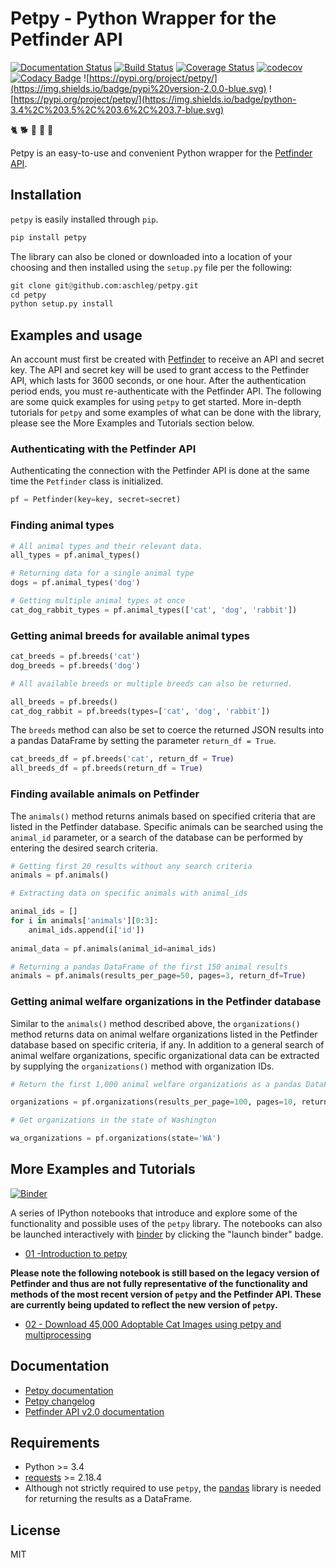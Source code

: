 # Petpy - Python Wrapper for the Petfinder API

[![Documentation Status](https://readthedocs.org/projects/petpy/badge/?version=latest)](http://petpy.readthedocs.io/en/latest/?badge=latest)
[![Build Status](https://travis-ci.org/aschleg/petpy.svg?branch=master)](https://travis-ci.org/aschleg/petpy)
[![Coverage Status](https://coveralls.io/repos/github/aschleg/petpy/badge.svg?branch=master)](https://coveralls.io/github/aschleg/petpy?branch=master)
[![codecov](https://codecov.io/gh/aschleg/petpy/branch/master/graph/badge.svg)](https://codecov.io/gh/aschleg/petpy)
[![Codacy Badge](https://api.codacy.com/project/badge/Grade/ac2a4c228a9e425ba11af69f7a5c9e51)](https://www.codacy.com/app/aschleg/petpy?utm_source=github.com&amp;utm_medium=referral&amp;utm_content=aschleg/petpy&amp;utm_campaign=Badge_Grade)
![https://pypi.org/project/petpy/](https://img.shields.io/badge/pypi%20version-2.0.0-blue.svg)
![https://pypi.org/project/petpy/](https://img.shields.io/badge/python-3.4%2C%203.5%2C%203.6%2C%203.7-blue.svg)

:cat2: :dog2: :rooster: :rabbit2: :racehorse:

Petpy is an easy-to-use and convenient Python wrapper for the [Petfinder API](https://www.petfinder.com/developers/v2/docs/).

## Installation

`petpy` is easily installed through `pip`.

~~~ python
pip install petpy
~~~

The library can also be cloned or downloaded into a location of your choosing and then installed using the `setup.py` 
file per the following:

~~~ python
git clone git@github.com:aschleg/petpy.git
cd petpy
python setup.py install
~~~

## Examples and usage

An account must first be created with [Petfinder](https://www.petfinder.com/developers/) to receive an API and secret 
key. The API and secret key will be used to grant access to the Petfinder API, which lasts for 3600 seconds, or one 
hour. After the authentication period ends, you must re-authenticate with the Petfinder API. The following are some 
quick examples for using `petpy` to get started. More in-depth tutorials for `petpy` and some examples of what 
can be done with the library, please see the More Examples and Tutorials section below.

### Authenticating with the Petfinder API

Authenticating the connection with the Petfinder API is done at the same time the `Petfinder` class is initialized.

~~~ python
pf = Petfinder(key=key, secret=secret)
~~~

### Finding animal types

~~~ python
# All animal types and their relevant data.
all_types = pf.animal_types()

# Returning data for a single animal type
dogs = pf.animal_types('dog')

# Getting multiple animal types at once
cat_dog_rabbit_types = pf.animal_types(['cat', 'dog', 'rabbit'])
~~~

### Getting animal breeds for available animal types

~~~ python
cat_breeds = pf.breeds('cat')
dog_breeds = pf.breeds('dog')

# All available breeds or multiple breeds can also be returned.

all_breeds = pf.breeds()
cat_dog_rabbit = pf.breeds(types=['cat', 'dog', 'rabbit'])
~~~ 

The `breeds` method can also be set to coerce the returned JSON results into a pandas DataFrame by setting 
the parameter `return_df = True`.

~~~ python
cat_breeds_df = pf.breeds('cat', return_df = True)
all_breeds_df = pf.breeds(return_df = True)
~~~

### Finding available animals on Petfinder

The `animals()` method returns animals based on specified criteria that are listed in the Petfinder database. Specific 
animals can be searched using the `animal_id` parameter, or a search of the database can be performed by entering 
the desired search criteria.

~~~ python
# Getting first 20 results without any search criteria
animals = pf.animals()

# Extracting data on specific animals with animal_ids

animal_ids = []
for i in animals['animals'][0:3]:
    animal_ids.append(i['id'])
    
animal_data = pf.animals(animal_id=animal_ids)

# Returning a pandas DataFrame of the first 150 animal results
animals = pf.animals(results_per_page=50, pages=3, return_df=True)
~~~

### Getting animal welfare organizations in the Petfinder database 

Similar to the `animals()` method described above, the `organizations()` method returns data on animal welfare 
organizations listed in the Petfinder database based on specific criteria, if any. In addition to a general search 
of animal welfare organizations, specific organizational data can be extracted by supplying the `organizations()` 
method with organization IDs.

~~~ python
# Return the first 1,000 animal welfare organizations as a pandas DataFrame

organizations = pf.organizations(results_per_page=100, pages=10, return_df=True)

# Get organizations in the state of Washington

wa_organizations = pf.organizations(state='WA')
~~~

## More Examples and Tutorials

[![Binder](https://mybinder.org/badge.svg)](https://mybinder.org/v2/gh/aschleg/petpy/master?filepath=notebooks)

A series of IPython notebooks that introduce and explore some of the functionality and possible uses of the 
`petpy` library. The notebooks can also be launched interactively with [binder](https://mybinder.org/) by clicking the 
"launch binder" badge.

* [01 -Introduction to petpy](https://github.com/aschleg/petpy/blob/master/notebooks/01-Introduction%20to%20petpy.ipynb)

**Please note the following notebook is still based on the legacy version of Petfinder and thus are not fully 
representative of the functionality and methods of the most recent version of `petpy` and the Petfinder API. These 
are currently being updated to reflect the new version of `petpy`.**

* [02 - Download 45,000 Adoptable Cat Images using petpy and multiprocessing](https://github.com/aschleg/petpy/blob/master/notebooks/02-Download%2045%2C000%20Adoptable%20Cat%20Images%20with%20petpy%20and%20multiprocessing.ipynb)

## Documentation

* [Petpy documentation](http://petpy.readthedocs.io/en/latest/)
* [Petpy changelog](https://github.com/aschleg/petpy/blob/master/CHANGELOG.md)
* [Petfinder API v2.0 documentation](https://www.petfinder.com/developers/v2/docs/)

## Requirements

* Python >= 3.4
* [requests](http://docs.python-requests.org/en/master/) >= 2.18.4
* Although not strictly required to use `petpy`, the [pandas](https://pandas.pydata.org/) library is needed 
  for returning the results as a DataFrame.

## License

MIT